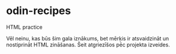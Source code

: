 # odin-recipes
HTML practice

Vēl neinu, kas būs šim gala iznākums, bet mērķis ir atsvaidzināt un nostiprināt HTML zināšanas. Šeit atgriezīšos pēc projekta izveides.